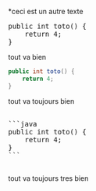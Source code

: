 ---
---

<script src="https://google-code-prettify.googlecode.com/svn/loader/run_prettify.js"></script>

*ceci est un autre texte

<pre class="prettyprint">
public int toto() {
    return 4;
}
</pre>

tout va bien

```java
public int toto() {
    return 4;
}
```

tout va toujours bien

<pre class="prettyprint">

```java
public int toto() {
    return 4;
}
```

</pre>

tout va toujours tres bien
